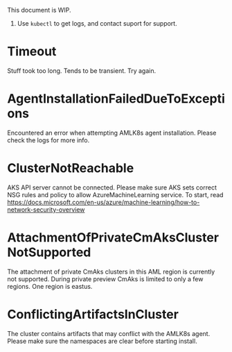 This document is WIP.
1. Use `kubectl` to get logs, and contact suport for support.


# Timeout
Stuff took too long.
Tends to be transient. Try again.

# AgentInstallationFailedDueToExceptions
Encountered an error when attempting AMLK8s agent installation.
Please check the logs for more info.

# ClusterNotReachable
AKS API server cannot be connected. Please make sure AKS sets correct NSG rules and policy to allow AzureMachineLearning service.
To start, read https://docs.microsoft.com/en-us/azure/machine-learning/how-to-network-security-overview

# AttachmentOfPrivateCmAksClusterNotSupported
The attachment of private CmAks clusters in this AML region is currently not supported.
During private preview CmAks is limited to only a few regions. One region is eastus.

# ConflictingArtifactsInCluster
The cluster contains artifacts that may conflict with the AMLK8s agent.
Please make sure the namespaces are clear before starting install.
